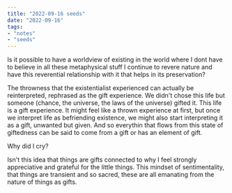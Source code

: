 ```yaml
---
title: "2022-09-16 seeds"
date: "2022-09-16"
tags:
- "notes"
- "seeds"
---
```


Is it possible to have a worldview of existing in the world where I dont have to believe in all these metaphysical stuff I continue to revere nature and have this reverential relationship with it that helps in its preservation?

The throwness that the existentialist experienced can actually be reinterpreted, rephrased as the gift experience. We didn't chose this life but someone (chance, the universe, the laws of the universe) gifted it. This life is a gift experience. It might feel like a thrown experience at first, but once we interpret life as befriending existence, we might also start interpreting it as a gift, unwanted but given. And so everythin that flows from this state of giftedness can be said to come from a gift or has an element of gift.

Why did I cry?

Isn't this idea that things are gifts connected to why I feel strongly appreciative and grateful for the little things. This mindset of sentimentality, that things are transient and so sacred, these are all emanating from the nature of things as gifts.